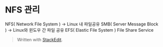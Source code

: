# NFS 관리
NFS( Network File System ) -> Linux 내 파일공유
SMB( Server Message Block ) -> Linux와 윈도우 간 파일 공유
EFS( Elastic File System ) File Share Service 



> Written with [StackEdit](https://stackedit.io/).
<!--stackedit_data:
eyJoaXN0b3J5IjpbLTEzMTI2MDA5OTAsLTExOTc1MzU0ODQsLT
YwMTg2OTA5Ml19
-->